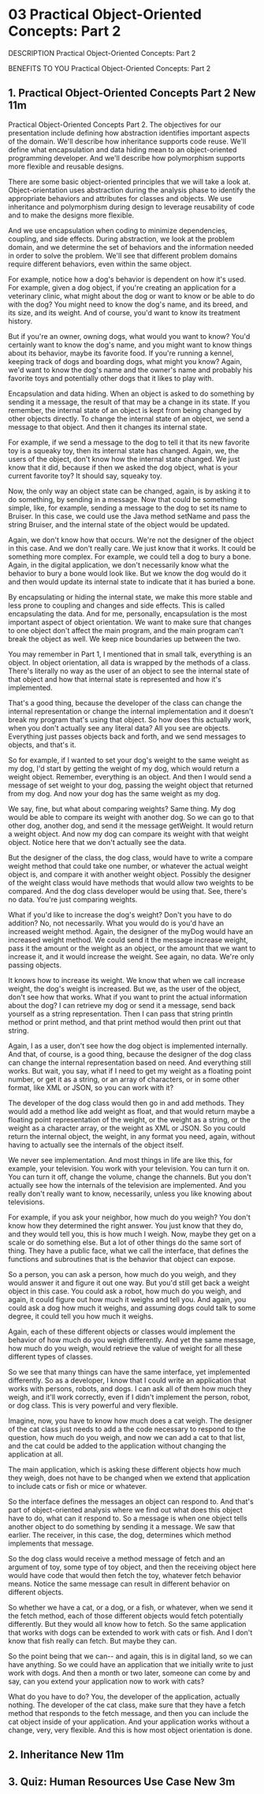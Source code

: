 # 03 Practical Object-Oriented Concepts: Part 2

DESCRIPTION
Practical Object-Oriented Concepts: Part 2

BENEFITS TO YOU
Practical Object-Oriented Concepts: Part 2

## 1. Practical Object-Oriented Concepts Part 2 New 11m

Practical Object-Oriented Concepts Part 2. The objectives for our presentation include defining how abstraction identifies important aspects of the domain. We'll describe how inheritance supports code reuse. We'll define what encapsulation and data hiding mean to an object-oriented programming developer. And we'll describe how polymorphism supports more flexible and reusable designs.

There are some basic object-oriented principles that we will take a look at. Object-orientation uses abstraction during the analysis phase to identify the appropriate behaviors and attributes for classes and objects. We use inheritance and polymorphism during design to leverage reusability of code and to make the designs more flexible.

And we use encapsulation when coding to minimize dependencies, coupling, and side effects. During abstraction, we look at the problem domain, and we determine the set of behaviors and the information needed in order to solve the problem. We'll see that different problem domains require different behaviors, even within the same object.

For example, notice how a dog's behavior is dependent on how it's used. For example, given a dog object, if you're creating an application for a veterinary clinic, what might about the dog or want to know or be able to do with the dog? You might need to know the dog's name, and its breed, and its size, and its weight. And of course, you'd want to know its treatment history.

But if you're an owner, owning dogs, what would you want to know? You'd certainly want to know the dog's name, and you might want to know things about its behavior, maybe its favorite food. If you're running a kennel, keeping track of dogs and boarding dogs, what might you know? Again, we'd want to know the dog's name and the owner's name and probably his favorite toys and potentially other dogs that it likes to play with.

Encapsulation and data hiding. When an object is asked to do something by sending it a message, the result of that may be a change in its state. If you remember, the internal state of an object is kept from being changed by other objects directly. To change the internal state of an object, we send a message to that object. And then it changes its internal state.

For example, if we send a message to the dog to tell it that its new favorite toy is a squeaky toy, then its internal state has changed. Again, we, the users of the object, don't know how the internal state changed. We just know that it did, because if then we asked the dog object, what is your current favorite toy? It should say, squeaky toy.

Now, the only way an object state can be changed, again, is by asking it to do something, by sending in a message. Now that could be something simple, like, for example, sending a message to the dog to set its name to Bruiser. In this case, we could use the Java method setName and pass the string Bruiser, and the internal state of the object would be updated.

Again, we don't know how that occurs. We're not the designer of the object in this case. And we don't really care. We just know that it works. It could be something more complex. For example, we could tell a dog to bury a bone. Again, in the digital application, we don't necessarily know what the behavior to bury a bone would look like. But we know the dog would do it and then would update its internal state to indicate that it has buried a bone.

By encapsulating or hiding the internal state, we make this more stable and less prone to coupling and changes and side effects. This is called encapsulating the data. And for me, personally, encapsulation is the most important aspect of object orientation. We want to make sure that changes to one object don't affect the main program, and the main program can't break the object as well. We keep nice boundaries up between the two.

You may remember in Part 1, I mentioned that in small talk, everything is an object. In object orientation, all data is wrapped by the methods of a class. There's literally no way as the user of an object to see the internal state of that object and how that internal state is represented and how it's implemented.

That's a good thing, because the developer of the class can change the internal representation or change the internal implementation and it doesn't break my program that's using that object. So how does this actually work, when you don't actually see any literal data? All you see are objects. Everything just passes objects back and forth, and we send messages to objects, and that's it.

So for example, if I wanted to set your dog's weight to the same weight as my dog, I'd start by getting the weight of my dog, which would return a weight object. Remember, everything is an object. And then I would send a message of set weight to your dog, passing the weight object that returned from my dog. And now your dog has the same weight as my dog.

We say, fine, but what about comparing weights? Same thing. My dog would be able to compare its weight with another dog. So we can go to that other dog, another dog, and send it the message getWeight. It would return a weight object. And now my dog can compare its weight with that weight object. Notice here that we don't actually see the data.

But the designer of the class, the dog class, would have to write a compare weight method that could take one number, or whatever the actual weight object is, and compare it with another weight object. Possibly the designer of the weight class would have methods that would allow two weights to be compared. And the dog class developer would be using that. See, there's no data. You're just comparing weights.

What if you'd like to increase the dog's weight? Don't you have to do addition? No, not necessarily. What you would do is you'd have an increased weight method. Again, the designer of the myDog would have an increased weight method. We could send it the message increase weight, pass it the amount or the weight as an object, or the amount that we want to increase it, and it would increase the weight. See again, no data. We're only passing objects.

It knows how to increase its weight. We know that when we call increase weight, the dog's weight is increased. But we, as the user of the object, don't see how that works. What if you want to print the actual information about the dog? I can retrieve my dog or send it a message, send back yourself as a string representation. Then I can pass that string println method or print method, and that print method would then print out that string.

Again, I as a user, don't see how the dog object is implemented internally. And that, of course, is a good thing, because the designer of the dog class can change the internal representation based on need. And everything still works. But wait, you say, what if I need to get my weight as a floating point number, or get it as a string, or an array of characters, or in some other format, like XML or JSON, so you can work with it?

The developer of the dog class would then go in and add methods. They would add a method like add weight as float, and that would return maybe a floating point representation of the weight, or the weight as a string, or the weight as a character array, or the weight as XML or JSON. So you could return the internal object, the weight, in any format you need, again, without having to actually see the internals of the object itself.

We never see implementation. And most things in life are like this, for example, your television. You work with your television. You can turn it on. You can turn it off, change the volume, change the channels. But you don't actually see how the internals of the television are implemented. And you really don't really want to know, necessarily, unless you like knowing about televisions.

For example, if you ask your neighbor, how much do you weigh? You don't know how they determined the right answer. You just know that they do, and they would tell you, this is how much I weigh. Now, maybe they get on a scale or do something else. But a lot of other things do the same sort of thing. They have a public face, what we call the interface, that defines the functions and subroutines that is the behavior that object can expose.

So a person, you can ask a person, how much do you weigh, and they would answer it and figure it out one way. But you'd still get back a weight object in this case. You could ask a robot, how much do you weigh, and again, it could figure out how much it weighs and tell you. And again, you could ask a dog how much it weighs, and assuming dogs could talk to some degree, it could tell you how much it weighs.

Again, each of these different objects or classes would implement the behavior of how much do you weigh differently. And yet the same message, how much do you weigh, would retrieve the value of weight for all these different types of classes.

So we see that many things can have the same interface, yet implemented differently. So as a developer, I know that I could write an application that works with persons, robots, and dogs. I can ask all of them how much they weigh, and it'll work correctly, even if I didn't implement the person, robot, or dog class. This is very powerful and very flexible.

Imagine, now, you have to know how much does a cat weigh. The designer of the cat class just needs to add a the code necessary to respond to the question, how much do you weigh, and now we can add a cat to that list, and the cat could be added to the application without changing the application at all.

The main application, which is asking these different objects how much they weigh, does not have to be changed when we extend that application to include cats or fish or mice or whatever.

So the interface defines the messages an object can respond to. And that's part of object-oriented analysis where we find out what does this object have to do, what can it respond to. So a message is when one object tells another object to do something by sending it a message. We saw that earlier. The receiver, in this case, the dog, determines which method implements that message.

So the dog class would receive a method message of fetch and an argument of toy, some type of toy object, and then the receiving object here would have code that would then fetch the toy, whatever fetch behavior means. Notice the same message can result in different behavior on different objects.

So whether we have a cat, or a dog, or a fish, or whatever, when we send it the fetch method, each of those different objects would fetch potentially differently. But they would all know how to fetch. So the same application that works with dogs can be extended to work with cats or fish. And I don't know that fish really can fetch. But maybe they can.

So the point being that we can-- and again, this is in digital land, so we can have anything. So we could have an application that we initially write to just work with dogs. And then a month or two later, someone can come by and say, can you extend your application now to work with cats?

What do you have to do? You, the developer of the application, actually nothing. The developer of the cat class, make sure that they have a fetch method that responds to the fetch message, and then you can include the cat object inside of your application. And your application works without a change, very, very flexible. And this is how most object orientation is done.

## 2. Inheritance New 11m
## 3. Quiz: Human Resources Use Case New 3m
